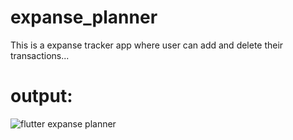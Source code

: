# expanse_planner

This is a expanse tracker app where user can add and delete their transactions...

# output: 

![flutter expanse planner](https://user-images.githubusercontent.com/116510605/216895001-d6ef17c9-9efe-4bdd-874a-bf0e02793934.jpg)

